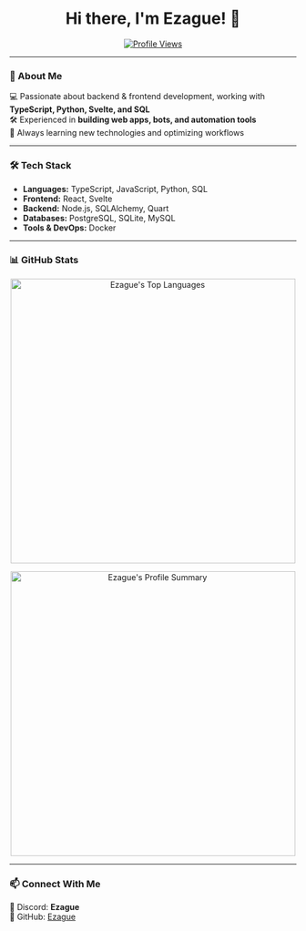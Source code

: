 <h1 align="center">Hi there, I'm Ezague! 👋</h1>

<p align="center">
  <a href="https://github.com/Ezague">
    <img src="https://komarev.com/ghpvc/?username=ezague&color=red" alt="Profile Views" />
  </a>
</p>

---

### 🚀 About Me  
💻 Passionate about backend & frontend development, working with **TypeScript, Python, Svelte, and SQL**  
🛠️ Experienced in **building web apps, bots, and automation tools**  
🎯 Always learning new technologies and optimizing workflows  

---

### 🛠 Tech Stack  
- **Languages:** TypeScript, JavaScript, Python, SQL  
- **Frontend:** React, Svelte  
- **Backend:** Node.js, SQLAlchemy, Quart  
- **Databases:** PostgreSQL, SQLite, MySQL  
- **Tools & DevOps:** Docker

---

### 📊 GitHub Stats  

<p align="center">
  <img width=500 src="https://github-readme-stats.vercel.app/api/top-langs/?username=ezague&layout=compact&theme=dracula&title_color=FF0000&icon_color=FF0000&show_icons=true&border_color=FF0000&bg_color=404040" alt="Ezague's Top Languages" />
</p>

<p align="center">
  <img width=500 src="https://github-profile-summary-cards.vercel.app/api/cards/profile-details?username=ezague&theme=dracula" alt="Ezague's Profile Summary" />
</p>

---

### 📫 Connect With Me  
💬 Discord: **Ezague**  
🐙 GitHub: [Ezague](https://github.com/Ezague)  
